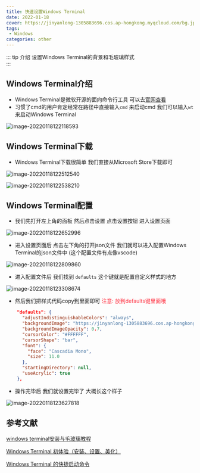 ```yaml
---
title: 快速设置Windows Terminal
date: 2022-01-18
cover: https://jinyanlong-1305883696.cos.ap-hongkong.myqcloud.com/bg.jpg
tags:
 - Windows
categories: other
---
```


::: tip 介绍
设置Windows Terminal的背景和毛玻璃样式 <br>
:::

<!-- more -->

## Windows Terminal介绍

* Windows Terminal是微软开源的面向命令行工具 可以去[官网查看](https://docs.microsoft.com/zh-cn/windows/terminal/)
* 习惯了cmd的用户肯定经常在路径中直接输入`cmd` 来启动cmd 我们可以输入`wt`来启动Windows Terminal

![image-20220118122118593](https://jinyanlong-1305883696.cos.ap-hongkong.myqcloud.com/image-20220118122118593.png)

## Windows Terminal下载

* Windows Terminal下载很简单 我们直接从Microsoft Store下载即可

![image-20220118122512540](https://jinyanlong-1305883696.cos.ap-hongkong.myqcloud.com/image-20220118122512540.png)

![image-20220118122538210](https://jinyanlong-1305883696.cos.ap-hongkong.myqcloud.com/image-20220118122538210.png)

## Windows Terminal配置

* 我们先打开左上角的面板 然后点击设置 点击设置按钮 进入设置页面

![image-20220118122652996](https://jinyanlong-1305883696.cos.ap-hongkong.myqcloud.com/image-20220118122652996.png)

* 进入设置页面后 点击左下角的打开json文件 我们就可以进入配置Windows Terminal的json文件中 (这个配置文件有点像vscode)

![image-20220118122809860](https://jinyanlong-1305883696.cos.ap-hongkong.myqcloud.com/image-20220118122809860.png)

* 进入配置文件后 我们找到 `defaults` 这个键就是配置自定义样式的地方

![image-20220118123308674](https://jinyanlong-1305883696.cos.ap-hongkong.myqcloud.com/image-20220118123308674.png)

* 然后我们把样式代码copy到里面即可 <font color=#ff3040>注意: 放到defaults键里面哦</font>

```json
    "defaults": {
      "adjustIndistinguishableColors": "always",
      "backgroundImage": "https://jinyanlong-1305883696.cos.ap-hongkong.myqcloud.com/202303020959983.png",
      "backgroundImageOpacity": 0.7,
      "cursorColor": "#FFFFFF",
      "cursorShape": "bar",
      "font": {
        "face": "Cascadia Mono",
        "size": 11.0
      },
      "startingDirectory": null,
      "useAcrylic": true
    },
```

* 操作完毕后 我们就设置完毕了 大概长这个样子

![image-20220118123627818](https://jinyanlong-1305883696.cos.ap-hongkong.myqcloud.com/image-20220118123627818.png)

## 参考文献

[windows terminal安装与毛玻璃教程](https://blog.n0ts.cn/1139.html)

[Windows Terminal 初体验（安装、设置、美化）](https://zhangzw.com/posts/20200530.html)

[Windows Terminal 的快捷启动命令](https://blog.csdn.net/no1xium/article/details/109206161)


